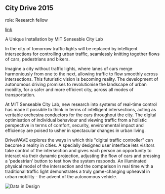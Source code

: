 ## City Drive 2015

role: Research fellow

[link](https://senseable.mit.edu/wave/)

A Unique Installation by MIT Senseable City Lab

In the city of tomorrow traffic lights will be replaced by intelligent intersections for controlling urban traffic, seamlessly knitting together flows of cars, pedestrians and bikers.

Imagine a city without traffic lights, where lanes of cars merge harmoniously from one to the next, allowing traffic to flow smoothly across intersections. This futuristic vision is becoming reality. The development of autonomous driving promises to revolutionise the landscape of urban mobility, for a safer and more efficient city, across all modes of transportation.

At MIT Senseable City Lab, new research into systems of real-time control has made it possible to think in terms of intelligent intersections, acting as veritable orchestra conductors for the cars throughout the city. The digital optimisation of individual behaviour and viewing traffic from a holistic perspective in terms of comfort, security, environmental impact and efficiency are poised to usher in spectacular changes in urban living.

DriveWAVE explores the ways in which this "digital traffic controller" can become a reality in cities. A specially designed user interface lets visitors take control of the intersection and gives each person an opportunity to interact via their dynamic projection, adjusting the flow of cars and pressing a 'pedestrian' button to test how the system responds. An illuminated physical model of the intersection and the comparison in real time with a traditional traffic light demonstrates a truly game-changing upheaval in urban mobility - the advent of the autonomous vehicle.

![Data in Design](https://namjulee.github.io/njs-lab-public/project/2014-city-drive/2014-city-drive.jpg)